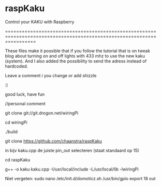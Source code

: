 raspKaku
========

Control your KAKU with Raspberry


=======================================================================================================================

These files make it possible that if you follow the tutorial that is on tweak blog about turning on and off lights 
with 433 mhz to use the new kaku (system). And I also added the possibility to send the adress instead of hardcoded.

Leave a comment i you change or add shizzle

:)

good luck, have fun


//personal comment

git clone git://git.drogon.net/wiringPi

cd wiringPi

./build

git clone https://github.com/chaanstra/raspKaku

in bijv kaku.cpp de juiste pin_out selecteren (staat standaard op 15)

cd raspKaku

g++ -o kaku kaku.cpp -I/usr/local/include -L/usr/local/lib -lwiringPi

Niet vergeten:
sudo nano /etc/init.d/domoticz.sh
/usr/bin/gpio export 18 out
